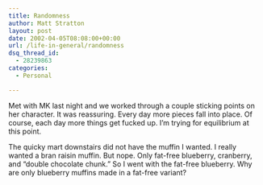 ```yaml
---
title: Randomness
author: Matt Stratton
layout: post
date: 2002-04-05T08:08:00+00:00
url: /life-in-general/randomness
dsq_thread_id:
  - 28239863
categories:
  - Personal

---
```

Met with MK last night and we worked through a couple sticking points on her character. It was reassuring. Every day more pieces fall into place. Of course, each day more things get fucked up. I&#8217;m trying for equilibrium at this point.

The quicky mart downstairs did not have the muffin I wanted. I really wanted a bran raisin muffin. But nope. Only fat-free blueberry, cranberry, and &#8220;double chocolate chunk.&#8221; So I went with the fat-free blueberry. Why are only blueberry muffins made in a fat-free variant?